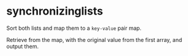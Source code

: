 # synchronizinglists

Sort both lists and map them to a `key-value` pair map.

Retrieve from the map, with the original value from the first array, and output them.
